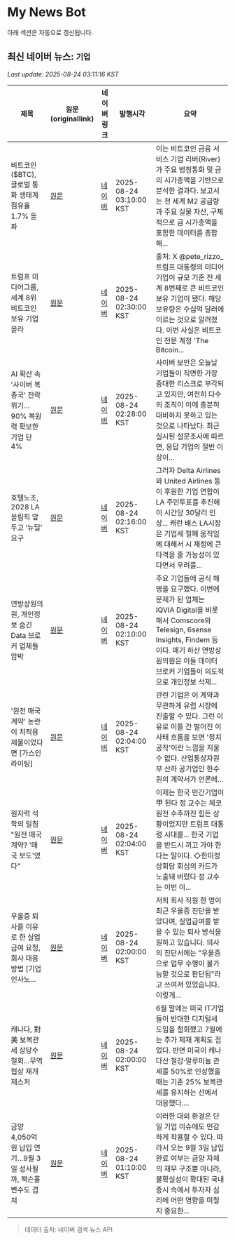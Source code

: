 # My News Bot

아래 섹션은 자동으로 갱신됩니다.

<!-- NEWS:START -->
## 최신 네이버 뉴스: `기업`
_Last update: 2025-08-24 03:11:16 KST_

| 제목 | 원문(originallink) | 네이버 링크 | 발행시각 | 요약 |
|---|---|---|---|---|
| 비트코인($BTC), 글로벌 통화 생태계 점유율 1.7% 돌파 | [원문](https://www.tokenpost.kr/news/blockchain/279598) | [네이버](https://www.tokenpost.kr/news/blockchain/279598) | 2025-08-24 03:10:00 KST | 이는 비트코인 금융 서비스 기업 리버(River)가 주요 법정통화 및 금의 시가총액을 기반으로 분석한 결과다. 보고서는 전 세계 M2 공급량과 주요 실물 자산, 구체적으로 금 시가총액을 포함한 데이터를 총합해... |
| 트럼프 미디어그룹, 세계 8위 비트코인 보유 기업 올라 | [원문](https://www.tokenpost.kr/news/breaking/279596) | [네이버](https://www.tokenpost.kr/news/breaking/279596) | 2025-08-24 02:30:00 KST | 출처: X @pete_rizzo_ 트럼프 대통령의 미디어 기업이 규모 기준 전 세계 8번째로 큰 비트코인 보유 기업이 됐다. 해당 보유량은 수십억 달러에 이르는 것으로 알려졌다. 이번 사실은 비트코인 전문 계정 'The Bitcoin... |
| AI 확산 속 '사이버 복종국' 전락 위기… 90% 복원력 확보한 기업 단 4% | [원문](https://www.tokenpost.kr/news/tech/279595) | [네이버](https://www.tokenpost.kr/news/tech/279595) | 2025-08-24 02:28:00 KST | 사이버 보안은 오늘날 기업들이 직면한 가장 중대한 리스크로 부각되고 있지만, 여전히 다수의 조직이 이에 충분히 대비하지 못하고 있는 것으로 나타났다. 최근 실시된 설문조사에 따르면, 응답 기업의 절반 이상이... |
| 호텔노조, 2028 LA 올림픽 앞두고 ‘뉴딜’ 요구 | [원문](https://www.radiokorea.com/news/article.php?uid=481323) | [네이버](https://www.radiokorea.com/news/article.php?uid=481323) | 2025-08-24 02:16:00 KST | 그러자 Delta Airlines와 United Airlines 등이 후원한 기업 연합이 LA 주민투표를 추진해 이 시간당 30달러 인상... 캐런 배스 LA시장은 기업세 철폐 움직임에 대해서 시 재정에 큰 타격을 줄 가능성이 있다면서 우려를... |
| 연방상원의원, 개인정보 숨긴 Data 브로커 업체들 압박 | [원문](https://www.radiokorea.com/news/article.php?uid=481322) | [네이버](https://www.radiokorea.com/news/article.php?uid=481322) | 2025-08-24 02:10:00 KST | 주요 기업들에 공식 해명을 요구했다. 이번에 문제가 된 업체는 IQVIA Digital을 비롯해서 Comscore와 Telesign, 6sense Insights, Findem 등이다. 매기 하산 연방상원의원은 이들 데이터 브로커 기업들이 의도적으로 개인정보 삭제... |
| '원전 매국 계약' 논란이 치적용 제물이었다면 [가스인라이팅] | [원문](https://www.imaeil.com/page/view/2025082304373435987) | [네이버](https://n.news.naver.com/mnews/article/088/0000965935?sid=110) | 2025-08-24 02:04:00 KST | 관련 기업은 이 계약과 무관하게 유럽 시장에 진출할 수 있다. 그런 이유로 이틀 간 벌어진 이 사태 흐름을 보면 '정치 공작'이란 느낌을 지울 수 없다. 산업통상자원부 산하 공기업인 한수원의 계약서가 언론에... |
| 원자력 석학의 일침 "원전 매국 계약? '매국 보도'였다" | [원문](https://www.imaeil.com/page/view/2025082400582543795) | [네이버](https://n.news.naver.com/mnews/article/088/0000965934?sid=102) | 2025-08-24 02:04:00 KST | 이제는 한국 민간기업이 甲 된다 정 교수는 체코 원전 수주까진 힘든 상황이었지만 트럼프 대통령 시대를... 한국 기업을 반드시 끼고 가야 한다는 말이다. ◇한미정상회담 회심의 카드가 노출돼 버렸다 정 교수는 이번 이... |
| 우울증 퇴사를 이유로 한 실업급여 요청, 회사 대응 방법 [기업 인사노... | [원문](https://www.econovill.com/news/articleView.html?idxno=708388) | [네이버](https://www.econovill.com/news/articleView.html?idxno=708388) | 2025-08-24 02:00:00 KST | 저희 회사 직원 한 명이 최근 우울증 진단을 받았다며, 실업급여를 받을 수 있는 퇴사 방식을 원하고 있습니다. 의사의 진단서에는 "우울증으로 업무 수행이 불가능할 것으로 판단됨"라고 쓰여져 있었습니다. 이렇게... |
| 캐나다, 對美 보복관세 상당수 철회…무역협상 재개 제스처 | [원문](http://www.g-enews.com/ko-kr/news/article/news_all/2025082322394340269a1f309431_1/article.html) | [네이버](http://www.g-enews.com/ko-kr/news/article/news_all/2025082322394340269a1f309431_1/article.html) | 2025-08-24 02:00:00 KST | 6월 말에는 미국 IT기업들이 반대한 디지털세 도입을 철회했고 7월에는 추가 제재 계획도 접었다. 반면 미국이 캐나다산 철강·알루미늄 관세를 50%로 인상했을 때는 기존 25% 보복관세를 유지하는 선에서 대응했다.... |
| 금양 4,050억 원 납입 연기…9월 3일 성사될까, 잭슨홀 변수도 겹쳐 | [원문](https://www.cbci.co.kr/news/articleView.html?idxno=512432) | [네이버](https://www.cbci.co.kr/news/articleView.html?idxno=512432) | 2025-08-24 01:10:00 KST | 이러한 대외 환경은 단일 기업 이슈에도 민감하게 작용할 수 있다. 따라서 오는 9월 3일 납입 완료 여부는 금양 자체의 재무 구조뿐 아니라, 불확실성이 확대된 국내 증시 속에서 투자자 심리에 어떤 영향을 미칠지 중요한... |

> 데이터 출처: 네이버 검색 뉴스 API
<!-- NEWS:END -->
